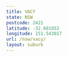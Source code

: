 ```yaml
---
title: VACY
state: NSW
postcode: 2421
latitude: -32.601853
longitude: 151.543017
url: /nsw/vacy/
layout: suburb
---
```

